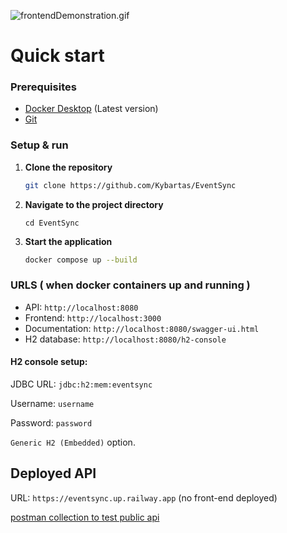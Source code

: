 ![frontendDemonstration.gif](frontendDemonstration.gif)

# Quick start

### Prerequisites

- [Docker Desktop](https://www.docker.com/products/docker-desktop/) (Latest version)
- [Git](https://git-scm.com/downloads)

### Setup & run

1. **Clone the repository**
   ```bash
   git clone https://github.com/Kybartas/EventSync
   ```

2. **Navigate to the project directory**
    ```
    cd EventSync
    ```

3. **Start the application**
   ```bash
   docker compose up --build
   ```

### URLS ( when docker containers up and running )

- API: `http://localhost:8080`
- Frontend: `http://localhost:3000`
- Documentation: `http://localhost:8080/swagger-ui.html`
- H2 database: `http://localhost:8080/h2-console`

#### H2 console setup: 
JDBC URL: `jdbc:h2:mem:eventsync`

Username: `username`

Password: `password`

`Generic H2 (Embedded)` option.

## Deployed API

URL: `https://eventsync.up.railway.app` (no front-end deployed)

[postman collection to test public api](undefined/workspace/eventsync/collection/44482661-945aab67-bed8-4cd2-81d3-180ad397a68b?action=share&creator=44482661)